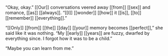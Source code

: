“Okay, okay.” [[Our]] conversations veered away [[from]] [[sex]] and romance, [[as]] [[always]]. “[[I]] [[wonder]] [[how]] it [[is]], [[to]] [[remember]] [[everything]].”

“[[Only]] [[from]] [[the]] [[day]] [[your]] memory becomes [[perfect]],” she said like it was nothing. “My [[early]] [[years]] are fuzzy, dwarfed by everything since. I forgot how it was to be a child.”

“Maybe you can learn from me.”